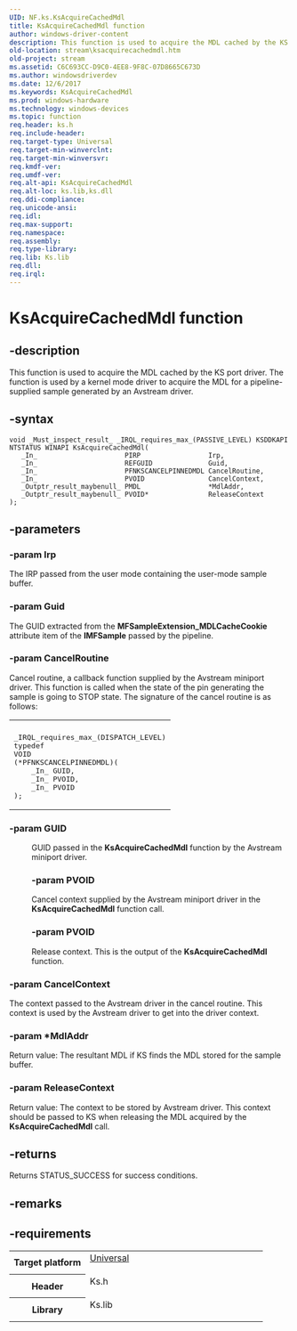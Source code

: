 ```yaml
---
UID: NF.ks.KsAcquireCachedMdl
title: KsAcquireCachedMdl function
author: windows-driver-content
description: This function is used to acquire the MDL cached by the KS port driver. The function is used by a kernel mode driver to acquire the MDL for a pipeline-supplied sample generated by an Avstream driver.
old-location: stream\ksacquirecachedmdl.htm
old-project: stream
ms.assetid: C6C693CC-D9C0-4EE8-9F8C-07D8665C673D
ms.author: windowsdriverdev
ms.date: 12/6/2017
ms.keywords: KsAcquireCachedMdl
ms.prod: windows-hardware
ms.technology: windows-devices
ms.topic: function
req.header: ks.h
req.include-header: 
req.target-type: Universal
req.target-min-winverclnt: 
req.target-min-winversvr: 
req.kmdf-ver: 
req.umdf-ver: 
req.alt-api: KsAcquireCachedMdl
req.alt-loc: ks.lib,ks.dll
req.ddi-compliance: 
req.unicode-ansi: 
req.idl: 
req.max-support: 
req.namespace: 
req.assembly: 
req.type-library: 
req.lib: Ks.lib
req.dll: 
req.irql: 
---
```


# KsAcquireCachedMdl function



## -description
This function is used to acquire the MDL cached by the KS port driver. The function is used by a kernel mode driver to acquire the MDL for a pipeline-supplied sample generated by an Avstream driver.



## -syntax

````
void _Must_inspect_result_ _IRQL_requires_max_(PASSIVE_LEVEL) KSDDKAPI NTSTATUS WINAPI KsAcquireCachedMdl(
   _In_                      PIRP                 Irp,
   _In_                      REFGUID              Guid,
   _In_                      PFNKSCANCELPINNEDMDL CancelRoutine,
   _In_                      PVOID                CancelContext,
   _Outptr_result_maybenull_ PMDL                 *MdlAddr,
   _Outptr_result_maybenull_ PVOID*               ReleaseContext
);
````


## -parameters

### -param Irp 

The IRP passed from the user mode containing the user-mode sample buffer.


### -param Guid 

The GUID extracted from the <b>MFSampleExtension_MDLCacheCookie</b> attribute item of the <b>IMFSample</b> passed by the pipeline.


### -param CancelRoutine 

Cancel routine, a callback function supplied by the Avstream miniport driver. This function is called when the state of the pin generating the sample is going to STOP state.  The signature of the cancel routine is as follows:

<div class="code"><span codelanguage=""><table>
<tr>
<th></th>
</tr>
<tr>
<td>
<pre>_IRQL_requires_max_(DISPATCH_LEVEL)
typedef
VOID
(*PFNKSCANCELPINNEDMDL)(
    _In_ GUID,
    _In_ PVOID,
    _In_ PVOID
);</pre>
</td>
</tr>
</table></span></div>

### -param GUID

<dd>
GUID passed in the <b>KsAcquireCachedMdl</b> function by the Avstream miniport driver.


### -param PVOID

<dd>
Cancel context supplied by the Avstream miniport driver in the <b>KsAcquireCachedMdl</b> function call.


### -param PVOID

<dd>
Release context. This is the output of the <b>KsAcquireCachedMdl</b> function.

</dd>
</dl>

### -param CancelContext 

The context passed to the Avstream driver in the cancel routine. This context is used by the Avstream driver to get into the driver context.


### -param *MdlAddr 

Return value: The resultant MDL if KS finds the MDL stored for the sample buffer.


### -param ReleaseContext 

Return value: The context to be stored by Avstream driver. This context should be passed to KS when releasing the MDL acquired by the <b>KsAcquireCachedMdl</b> call.



## -returns
 Returns STATUS_SUCCESS for success conditions.


## -remarks


## -requirements
<table>
<tr>
<th width="30%">
Target platform

</th>
<td width="70%">
<dl>
<dt><a href="http://go.microsoft.com/fwlink/p/?linkid=531356" target="_blank">Universal</a></dt>
</dl>
</td>
</tr>
<tr>
<th width="30%">
Header

</th>
<td width="70%">
<dl>
<dt>Ks.h</dt>
</dl>
</td>
</tr>
<tr>
<th width="30%">
Library

</th>
<td width="70%">
<dl>
<dt>Ks.lib</dt>
</dl>
</td>
</tr>
</table>